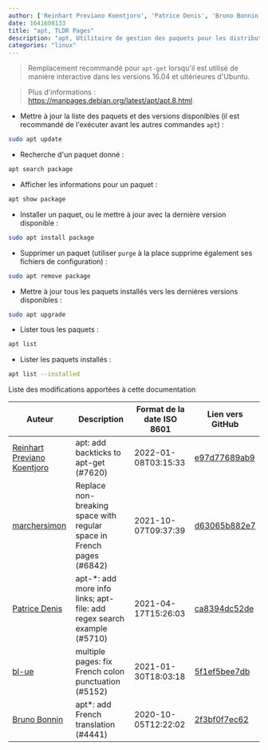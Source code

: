 ```yaml
---
author: ['Reinhart Previano Koentjoro', 'Patrice Denis', 'Bruno Bonnin', 'bl-ue', 'marchersimon']
date: 1641608133
title: "apt, TLDR Pages"
description: "apt, Utilitaire de gestion des paquets pour les distributions basées sur Debian."
categories: "linux"
---
```

> Remplacement recommandé pour `apt-get` lorsqu'il est utilisé de manière interactive dans les versions 16.04 et ultérieures d'Ubuntu.

> Plus d'informations : <https://manpages.debian.org/latest/apt/apt.8.html>.

- Mettre à jour la liste des paquets et des versions disponibles (il est recommandé de l'exécuter avant les autres commandes `apt`) :

```bash
sudo apt update
```

- Recherche d'un paquet donné :

```bash
apt search package
```

- Afficher les informations pour un paquet :

```bash
apt show package
```

- Installer un paquet, ou le mettre à jour avec la dernière version disponible :

```bash
sudo apt install package
```

- Supprimer un paquet (utiliser `purge` à la place supprime également ses fichiers de configuration) :

```bash
sudo apt remove package
```

- Mettre à jour tous les paquets installés vers les dernières versions disponibles :

```bash
sudo apt upgrade
```

- Lister tous les paquets :

```bash
apt list
```

- Lister les paquets installés :

```bash
apt list --installed
```
Liste des modifications apportées à cette documentation


Auteur | Description | Format de la date ISO 8601 | Lien vers GitHub
------|-----|-----|-----
[Reinhart Previano Koentjoro](mailto:reinhart_previano@yahoo.com) | apt: add backticks to apt-get (#7620) | 2022-01-08T03:15:33 | [e97d77689ab9](https://github.com/tldr-pages/tldr/commit/e97d77689ab99cfb2860768a9a50a0a65a4e03bd)
[marchersimon](mailto:50295997+marchersimon@users.noreply.github.com) | Replace non-breaking space with regular space in French pages (#6842) | 2021-10-07T09:37:39 | [d63065b882e7](https://github.com/tldr-pages/tldr/commit/d63065b882e77c3d3361e76cfa7f28bf5415832e)
[Patrice Denis](mailto:patrice.denis@gmail.com) | apt-*: add more info links; apt-file: add regex search example (#5710) | 2021-04-17T15:26:03 | [ca8394dc52de](https://github.com/tldr-pages/tldr/commit/ca8394dc52def4e55971ce4049b20fa8839f464d)
[bl-ue](mailto:54780737+bl-ue@users.noreply.github.com) | multiple pages: fix French colon punctuation (#5152) | 2021-01-30T18:03:18 | [5f1ef5bee7db](https://github.com/tldr-pages/tldr/commit/5f1ef5bee7dba1b2749d25e4d0a7be22c89cf8b4)
[Bruno Bonnin](mailto:bbonnin@gmail.com) | apt*: add French translation (#4441) | 2020-10-05T12:22:02 | [2f3bf0f7ec62](https://github.com/tldr-pages/tldr/commit/2f3bf0f7ec62df41ac98d17cddd78b19fde0884b)

